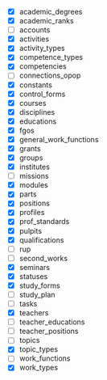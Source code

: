 - [x] academic_degrees
- [x] academic_ranks
- [ ] accounts
- [x] activities
- [x] activity_types
- [x] competence_types
- [x] competencies
- [ ] connections_opop
- [x] constants
- [x] control_forms
- [x] courses
- [x] disciplines
- [x] educations
- [x] fgos
- [x] general_work_functions
- [x] grants
- [x] groups
- [x] institutes
- [ ] missions
- [x] modules
- [x] parts
- [x] positions
- [x] profiles
- [x] prof_standards
- [x] pulpits
- [x] qualifications
- [ ] rup
- [ ] second_works
- [x] seminars
- [x] statuses
- [x] study_forms
- [ ] study_plan
- [ ] tasks
- [x] teachers
- [ ] teacher_educations
- [ ] teacher_positions
- [ ] topics
- [x] topic_types
- [ ] work_functions
- [x] work_types